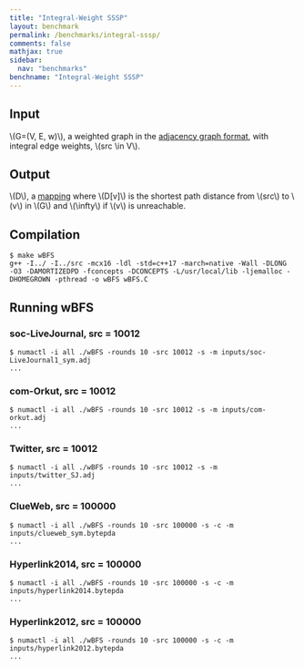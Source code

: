 ```yaml
---
title: "Integral-Weight SSSP"
layout: benchmark
permalink: /benchmarks/integral-sssp/
comments: false
mathjax: true
sidebar:
  nav: "benchmarks"
benchname: "Integral-Weight SSSP"
---
```


## Input
\\(G=(V, E, w)\\), a weighted graph in the [adjacency graph
format](/benchmarks/formats/), with integral edge weights, \\(src \in
V\\).

## Output
\\(D\\), a [mapping](/benchmarks/definitions/) where \\(D[v]\\) is the
shortest path distance from \\(src\\) to \\(v\\) in \\(G\\) and \\(\infty\\) if
\\(v\\) is unreachable.

## Compilation
```
$ make wBFS
g++ -I../ -I../src -mcx16 -ldl -std=c++17 -march=native -Wall -DLONG  -O3 -DAMORTIZEDPD -fconcepts -DCONCEPTS -L/usr/local/lib -ljemalloc -DHOMEGROWN -pthread -o wBFS wBFS.C
```

## Running wBFS

### soc-LiveJournal, src = 10012
```
$ numactl -i all ./wBFS -rounds 10 -src 10012 -s -m inputs/soc-LiveJournal1_sym.adj
...
```

### com-Orkut, src = 10012
```
$ numactl -i all ./wBFS -rounds 10 -src 10012 -s -m inputs/com-orkut.adj
...
```

### Twitter, src = 10012
```
$ numactl -i all ./wBFS -rounds 10 -src 10012 -s -m inputs/twitter_SJ.adj
...
```

### ClueWeb, src = 100000
```
$ numactl -i all ./wBFS -rounds 10 -src 100000 -s -c -m inputs/clueweb_sym.bytepda
...
```

### Hyperlink2014, src = 100000
```
$ numactl -i all ./wBFS -rounds 10 -src 100000 -s -c -m inputs/hyperlink2014.bytepda
...
```

### Hyperlink2012, src = 100000
```
$ numactl -i all ./wBFS -rounds 10 -src 100000 -s -c -m inputs/hyperlink2012.bytepda
...
```
